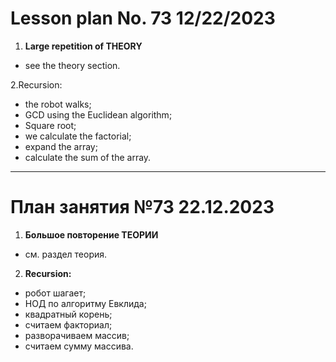 # Lesson plan No. 73 12/22/2023

1. **Large repetition of THEORY**
- see the theory section.

2.Recursion:

- the robot walks;
- GCD using the Euclidean algorithm;
- Square root;
- we calculate the factorial;
- expand the array;
- calculate the sum of the array.

___________________________________________

# План занятия №73 22.12.2023

1. **Большое повторение ТЕОРИИ**
- см. раздел теория.


2. **Recursion:**

 - робот шагает;
 - НОД по алгоритму Евклида;
 - квадратный корень;
 - считаем факториал;
 - разворачиваем массив;
 - считаем сумму массива.
